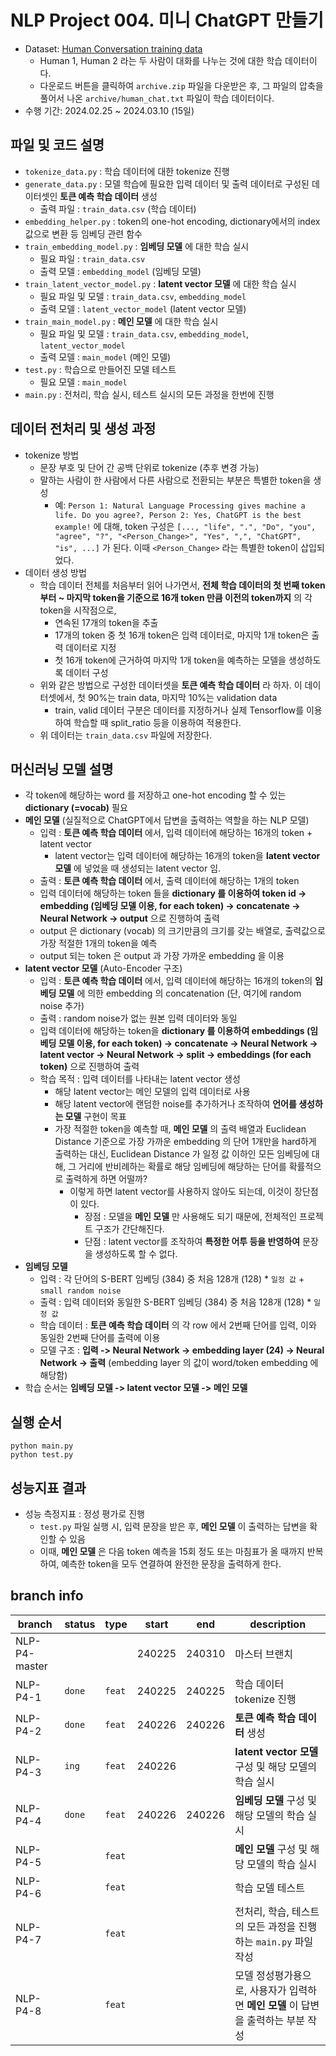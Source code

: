 # NLP Project 004. 미니 ChatGPT 만들기
* Dataset: [Human Conversation training data](https://www.kaggle.com/datasets/projjal1/human-conversation-training-data)
  * Human 1, Human 2 라는 두 사람이 대화를 나누는 것에 대한 학습 데이터이다.
  * 다운로드 버튼을 클릭하여 ```archive.zip``` 파일을 다운받은 후, 그 파일의 압축을 풀어서 나온 ```archive/human_chat.txt``` 파일이 학습 데이터이다.
* 수행 기간: 2024.02.25 ~ 2024.03.10 (15일)

## 파일 및 코드 설명
* ```tokenize_data.py``` : 학습 데이터에 대한 tokenize 진행
* ```generate_data.py``` : 모델 학습에 필요한 입력 데이터 및 출력 데이터로 구성된 데이터셋인 **토큰 예측 학습 데이터** 생성
  * 출력 파일 : ```train_data.csv``` (학습 데이터)
* ```embedding_helper.py``` : token의 one-hot encoding, dictionary에서의 index 값으로 변환 등 임베딩 관련 함수
* ```train_embedding_model.py``` : **임베딩 모델** 에 대한 학습 실시
  * 필요 파일 : ```train_data.csv```
  * 출력 모델 : ```embedding_model``` (임베딩 모델)
* ```train_latent_vector_model.py``` : **latent vector 모델** 에 대한 학습 실시
  * 필요 파일 및 모델 : ```train_data.csv```, ```embedding_model```
  * 출력 모델 : ```latent_vector_model``` (latent vector 모델)
* ```train_main_model.py``` : **메인 모델** 에 대한 학습 실시
  * 필요 파일 및 모델 : ```train_data.csv```, ```embedding_model```, ```latent_vector_model```
  * 출력 모델 : ```main_model``` (메인 모델)
* ```test.py``` : 학습으로 만들어진 모델 테스트
  * 필요 모델 : ```main_model```
* ```main.py``` : 전처리, 학습 실시, 테스트 실시의 모든 과정을 한번에 진행

## 데이터 전처리 및 생성 과정
* tokenize 방법
  * 문장 부호 및 단어 간 공백 단위로 tokenize (추후 변경 가능)
  * 말하는 사람이 한 사람에서 다른 사람으로 전환되는 부분은 특별한 token을 생성
    * 예: ```Person 1: Natural Language Processing gives machine a life. Do you agree?, Person 2: Yes, ChatGPT is the best example!``` 에 대해, token 구성은 ```[..., "life", ".", "Do", "you", "agree", "?", "<Person_Change>", "Yes", ",", "ChatGPT", "is", ...]``` 가 된다. 이때 ```<Person_Change>``` 라는 특별한 token이 삽입되었다.
* 데이터 생성 방법
  * 학습 데이터 전체를 처음부터 읽어 나가면서, **전체 학습 데이터의 첫 번째 token부터 ~ 마지막 token을 기준으로 16개 token 만큼 이전의 token까지** 의 각 token을 시작점으로,
    * 연속된 17개의 token을 추출
    * 17개의 token 중 첫 16개 token은 입력 데이터로, 마지막 1개 token은 출력 데이터로 지정
    * 첫 16개 token에 근거하여 마지막 1개 token을 예측하는 모델을 생성하도록 데이터 구성
  * 위와 같은 방법으로 구성한 데이터셋을 **토큰 예측 학습 데이터** 라 하자. 이 데이터셋에서, 첫 90%는 train data, 마지막 10%는 validation data
    * train, valid 데이터 구분은 데이터를 지정하거나 실제 Tensorflow를 이용하여 학습할 때 split_ratio 등을 이용하여 적용한다.
  * 위 데이터는 ```train_data.csv``` 파일에 저장한다.

## 머신러닝 모델 설명
* 각 token에 해당하는 word 를 저장하고 one-hot encoding 할 수 있는 **dictionary (=vocab)** 필요
* **메인 모델** (실질적으로 ChatGPT에서 답변을 출력하는 역할을 하는 NLP 모델)
  * 입력 : **토큰 예측 학습 데이터** 에서, 입력 데이터에 해당하는 16개의 token + latent vector
    * latent vector는 입력 데이터에 해당하는 16개의 token을 **latent vector 모델** 에 넣었을 때 생성되는 latent vector 임.
  * 출력 : **토큰 예측 학습 데이터** 에서, 출력 데이터에 해당하는 1개의 token
  * 입력 데이터에 해당하는 token 들을 **dictionary 를 이용하여 token id -> embedding (**임베딩 모델** 이용, for each token) -> concatenate -> Neural Network -> output** 으로 진행하여 출력
  * output 은 dictionary (vocab) 의 크기만큼의 크기를 갖는 배열로, 출력값으로 가장 적절한 1개의 token을 예측
  * output 되는 token 은 output 과 가장 가까운 embedding 을 이용
* **latent vector 모델** (Auto-Encoder 구조)
  * 입력 : **토큰 예측 학습 데이터** 에서, 입력 데이터에 해당하는 16개의 token의 **임베딩 모델** 에 의한 embedding 의 concatenation (단, 여기에 random noise 추가)
  * 출력 : random noise가 없는 원본 입력 데이터와 동일
  * 입력 데이터에 해당하는 token을 **dictionary 를 이용하여 embeddings (**임베딩 모델** 이용, for each token) -> concatenate -> Neural Network -> latent vector -> Neural Network -> split -> embeddings (for each token)** 으로 진행하여 출력
  * 학습 목적 : 입력 데이터를 나타내는 latent vector 생성
    * 해당 latent vector는 메인 모델의 입력 데이터로 사용
    * 해당 latent vector에 랜덤한 noise를 추가하거나 조작하여 **언어를 생성하는 모델** 구현이 목표
    * 가장 적절한 token을 예측할 때, **메인 모델** 의 출력 배열과 Euclidean Distance 기준으로 가장 가까운 embedding 의 단어 1개만을 hard하게 출력하는 대신, Euclidean Distance 가 일정 값 이하인 모든 임베딩에 대해, 그 거리에 반비례하는 확률로 해당 임베딩에 해당하는 단어를 확률적으로 출력하게 하면 어떨까?
      * 이렇게 하면 latent vector를 사용하지 않아도 되는데, 이것이 장단점이 있다.
        * 장점 : 모델을 **메인 모델** 만 사용해도 되기 때문에, 전체적인 프로젝트 구조가 간단해진다.
        * 단점 : latent vector를 조작하여 **특정한 어투 등을 반영하여** 문장을 생성하도록 할 수 없다.
* **임베딩 모델**
  * 입력 : 각 단어의 S-BERT 임베딩 (384) 중 처음 128개 (128) * ```일정 값``` + ```small random noise```
  * 출력 : 입력 데이터와 동일한 S-BERT 임베딩 (384) 중 처음 128개 (128) * ```일정 값```
  * 학습 데이터 : **토큰 예측 학습 데이터** 의 각 row 에서 2번째 단어를 입력, 이와 동일한 2번째 단어를 출력에 이용
  * 모델 구조 : **입력 -> Neural Network -> embedding layer (24) -> Neural Network -> 출력** (embedding layer 의 값이 word/token embedding 에 해당함)
* 학습 순서는 **임베딩 모델 -> latent vector 모델 -> 메인 모델**

## 실행 순서
```
python main.py
python test.py
```

## 성능지표 결과
* 성능 측정지표 : 정성 평가로 진행
  * ```test.py``` 파일 실행 시, 입력 문장을 받은 후, **메인 모델** 이 출력하는 답변을 확인할 수 있음
  * 이때, **메인 모델** 은 다음 token 예측을 15회 정도 또는 마침표가 올 때까지 반복하여, 예측한 token을 모두 연결하여 완전한 문장을 출력하게 한다.

## branch info
|branch|status|type|start|end|description|
|---|---|---|---|---|---|
|NLP-P4-master|||240225|240310|마스터 브랜치|
|NLP-P4-1|```done```|```feat```|240225|240225|학습 데이터 tokenize 진행|
|NLP-P4-2|```done```|```feat```|240226|240226|**토큰 예측 학습 데이터** 생성|
|NLP-P4-3|```ing```|```feat```|240226||**latent vector 모델** 구성 및 해당 모델의 학습 실시|
|NLP-P4-4|```done```|```feat```|240226|240226|**임베딩 모델** 구성 및 해당 모델의 학습 실시|
|NLP-P4-5||```feat```|||**메인 모델** 구성 및 해당 모델의 학습 실시|
|NLP-P4-6||```feat```|||학습 모델 테스트|
|NLP-P4-7||```feat```|||전처리, 학습, 테스트의 모든 과정을 진행하는 ```main.py``` 파일 작성|
|NLP-P4-8||```feat```|||모델 정성평가용으로, 사용자가 입력하면 **메인 모델** 이 답변을 출력하는 부분 작성|